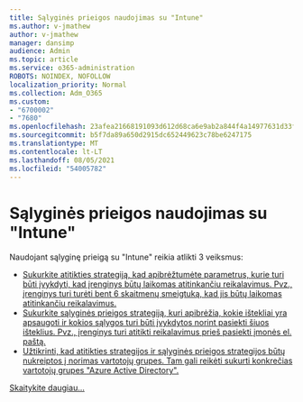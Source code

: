 ```yaml
---
title: Sąlyginės prieigos naudojimas su "Intune"
ms.author: v-jmathew
author: v-jmathew
manager: dansimp
audience: Admin
ms.topic: article
ms.service: o365-administration
ROBOTS: NOINDEX, NOFOLLOW
localization_priority: Normal
ms.collection: Adm_O365
ms.custom:
- "6700002"
- "7680"
ms.openlocfilehash: 23afea21668191093d612d68ca6e9ab2a844f4a14977631d33f4fd956fc3c4e7
ms.sourcegitcommit: b5f7da89a650d2915dc652449623c78be6247175
ms.translationtype: MT
ms.contentlocale: lt-LT
ms.lasthandoff: 08/05/2021
ms.locfileid: "54005782"
---
```

# <a name="using-conditional-access-with-intune"></a>Sąlyginės prieigos naudojimas su "Intune"

Naudojant sąlyginę prieigą su "Intune" reikia atlikti 3 veiksmus:

- [Sukurkite atitikties strategiją, kad apibrėžtumėte parametrus, kurie turi būti įvykdyti, kad įrenginys būtų laikomas atitinkančiu reikalavimus. Pvz., įrenginys turi turėti bent 6 skaitmenų smeigtuką, kad jis būtų laikomas atitinkančiu reikalavimus.](https://docs.microsoft.com/mem/intune/protect/create-compliance-policy)
- [Sukurkite sąlyginės prieigos strategiją, kuri apibrėžia, kokie ištekliai yra apsaugoti ir kokios sąlygos turi būti įvykdytos norint pasiekti šiuos išteklius. Pvz., įrenginys turi atitikti reikalavimus prieš pasiekti įmonės el. paštą.](https://docs.microsoft.com/mem/intune/protect/tutorial-protect-email-on-unmanaged-devices#create-conditional-access-policies)
- [Užtikrinti, kad atitikties strategijos ir sąlyginės prieigos strategijos būtų nukreiptos į norimas vartotojų grupes. Tam gali reikėti sukurti konkrečias vartotojų grupes "Azure Active Directory".](https://docs.microsoft.com/troubleshoot/mem/intune/troubleshoot-conditional-access)

[Skaitykite daugiau...](https://docs.microsoft.com/mem/intune/protect/device-compliance-get-started)
